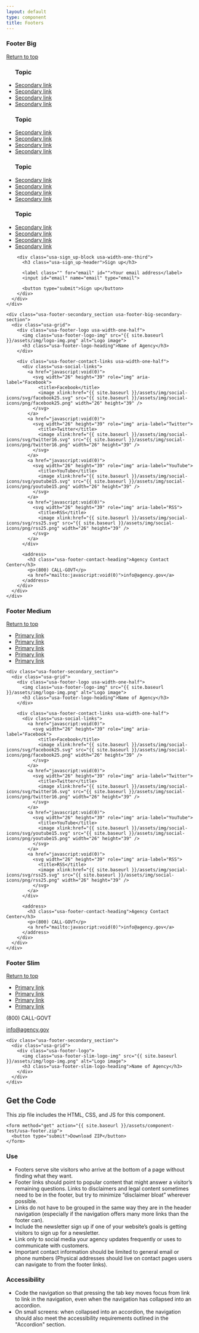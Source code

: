 ```yaml
---
layout: default
type: component
title: Footers
---
```


<div class="preview">

  <h3>Footer Big</h3>

  <footer class="usa-footer usa-footer-big usa-sans" role="contentinfo">
    <div class="usa-grid usa-footer-return-to-top">
      <a href="#">Return to top</a>
    </div>
    <div class="usa-footer-primary-section">
      <div class="usa-grid-full">
        <nav class="usa-footer-nav usa-width-two-thirds">
          <ul class="usa-unstyled-list usa-width-one-fourth usa-footer-primary-content">
            <h3 class="usa-footer-primary-link">Topic</h3>
            <li><a href="javascript:void(0)">Secondary link</a></li>
            <li><a href="javascript:void(0)">Secondary link</a></li>
            <li><a href="javascript:void(0)">Secondary link</a></li>
            <li><a href="javascript:void(0)">Secondary link</a></li>
          </ul>
          <ul class="usa-unstyled-list usa-width-one-fourth usa-footer-primary-content">
            <h3 class="usa-footer-primary-link">Topic</h3>
            <li><a href="javascript:void(0)">Secondary link</a></li>
            <li><a href="javascript:void(0)">Secondary link</a></li>
            <li><a href="javascript:void(0)">Secondary link</a></li>
            <li><a href="javascript:void(0)">Secondary link</a></li>
          </ul>
          <ul class="usa-unstyled-list usa-width-one-fourth usa-footer-primary-content">
            <h3 class="usa-footer-primary-link">Topic</h3>
            <li><a href="javascript:void(0)">Secondary link</a></li>
            <li><a href="javascript:void(0)">Secondary link</a></li>
            <li><a href="javascript:void(0)">Secondary link</a></li>
            <li><a href="javascript:void(0)">Secondary link</a></li>
          </ul>
          <ul class="usa-unstyled-list usa-width-one-fourth usa-footer-primary-content">
            <h3 class="usa-footer-primary-link">Topic</h3>
            <li><a href="javascript:void(0)">Secondary link</a></li>
            <li><a href="javascript:void(0)">Secondary link</a></li>
            <li><a href="javascript:void(0)">Secondary link</a></li>
            <li><a href="javascript:void(0)">Secondary link</a></li>
          </ul>
        </nav>

        <div class="usa-sign_up-block usa-width-one-third">
          <h3 class="usa-sign_up-header">Sign up</h3>

          <label class="" for="email" id="">Your email address</label>
          <input id="email" name="email" type="email">

          <button type="submit">Sign up</button>
        </div>
      </div>
    </div>

    <div class="usa-footer-secondary_section usa-footer-big-secondary-section">
      <div class="usa-grid">
        <div class="usa-footer-logo usa-width-one-half">
          <img class="usa-footer-logo-img" src="{{ site.baseurl }}/assets/img/logo-img.png" alt="Logo image">
          <h3 class="usa-footer-logo-heading">Name of Agency</h3>
        </div>

        <div class="usa-footer-contact-links usa-width-one-half">
          <div class="usa-social-links">
            <a href="javascript:void(0)">
              <svg width="26" height="39" role="img" aria-label="Facebook">
                <title>Facebook</title>
                <image xlink:href="{{ site.baseurl }}/assets/img/social-icons/svg/facebook25.svg" src="{{ site.baseurl }}/assets/img/social-icons/png/facebook25.png" width="26" height="39" />
              </svg>
            </a>
            <a href="javascript:void(0)">            
              <svg width="26" height="39" role="img" aria-label="Twitter">
                <title>Twitter</title>
                <image xlink:href="{{ site.baseurl }}/assets/img/social-icons/svg/twitter16.svg" src="{{ site.baseurl }}/assets/img/social-icons/png/twitter16.png" width="26" height="39" />
              </svg>
            </a>
            <a href="javascript:void(0)">
              <svg width="26" height="39" role="img" aria-label="YouTube">
                <title>YouTube</title>
                <image xlink:href="{{ site.baseurl }}/assets/img/social-icons/svg/youtube15.svg" src="{{ site.baseurl }}/assets/img/social-icons/png/youtube15.png" width="26" height="39" />
              </svg>
            </a>
            <a href="javascript:void(0)">
              <svg width="26" height="39" role="img" aria-label="RSS">
                <title>RSS</title>
                <image xlink:href="{{ site.baseurl }}/assets/img/social-icons/svg/rss25.svg" src="{{ site.baseurl }}/assets/img/social-icons/png/rss25.png" width="26" height="39" />
              </svg>
            </a>
          </div>
          
          <address>
            <h3 class="usa-footer-contact-heading">Agency Contact Center</h3>
            <p>(800) CALL-GOVT</p>
            <a href="mailto:javascript:void(0)">info@agency.gov</a>
          </address>
        </div>
      </div>
    </div>
  </footer>

  <h3>Footer Medium</h3>

  <footer class="usa-footer usa-footer-medium usa-sans" role="contentinfo">
    <div class="usa-grid usa-footer-return-to-top">
      <a href="#">Return to top</a>
    </div>
    <div class="usa-footer-primary-section">
      <div class="usa-grid-full">
        <nav class="usa-footer-nav">
          <ul class="usa-unstyled-list">
            <li class="usa-width-one-sixth usa-footer-primary-content">
              <a class="usa-footer-primary-link" href="#">Primary link</a>
            </li>
            <li class="usa-width-one-sixth usa-footer-primary-content">
              <a class="usa-footer-primary-link" href="#">Primary link</a>
            </li>
            <li class="usa-width-one-sixth usa-footer-primary-content">
              <a class="usa-footer-primary-link" href="#">Primary link</a>
            </li>
            <li class="usa-width-one-sixth usa-footer-primary-content">
              <a class="usa-footer-primary-link" href="#">Primary link</a>
            </li>
            <li class="usa-width-one-sixth usa-footer-primary-content">
              <a class="usa-footer-primary-link" href="#">Primary link</a>
            </li>                    
          </ul>
        </nav>
      </div>
    </div>

    <div class="usa-footer-secondary_section">
      <div class="usa-grid">
        <div class="usa-footer-logo usa-width-one-half">
          <img class="usa-footer-logo-img" src="{{ site.baseurl }}/assets/img/logo-img.png" alt="Logo image">
          <h3 class="usa-footer-logo-heading">Name of Agency</h3>
        </div>

        <div class="usa-footer-contact-links usa-width-one-half">
          <div class="usa-social-links">
            <a href="javascript:void(0)">
              <svg width="26" height="39" role="img" aria-label="Facebook">
                <title>Facebook</title>
                <image xlink:href="{{ site.baseurl }}/assets/img/social-icons/svg/facebook25.svg" src="{{ site.baseurl }}/assets/img/social-icons/png/facebook25.png" width="26" height="39" />
              </svg>
            </a>
            <a href="javascript:void(0)">            
              <svg width="26" height="39" role="img" aria-label="Twitter">
                <title>Twitter</title>
                <image xlink:href="{{ site.baseurl }}/assets/img/social-icons/svg/twitter16.svg" src="{{ site.baseurl }}/assets/img/social-icons/png/twitter16.png" width="26" height="39" />
              </svg>
            </a>
            <a href="javascript:void(0)">
              <svg width="26" height="39" role="img" aria-label="YouTube">
                <title>YouTube</title>
                <image xlink:href="{{ site.baseurl }}/assets/img/social-icons/svg/youtube15.svg" src="{{ site.baseurl }}/assets/img/social-icons/png/youtube15.png" width="26" height="39" />
              </svg>
            </a>
            <a href="javascript:void(0)">
              <svg width="26" height="39" role="img" aria-label="RSS">
                <title>RSS</title>
                <image xlink:href="{{ site.baseurl }}/assets/img/social-icons/svg/rss25.svg" src="{{ site.baseurl }}/assets/img/social-icons/png/rss25.png" width="26" height="39" />
              </svg>
            </a>
          </div>
          
          <address>
            <h3 class="usa-footer-contact-heading">Agency Contact Center</h3>
            <p>(800) CALL-GOVT</p>
            <a href="mailto:javascript:void(0)">info@agency.gov</a>
          </address>
        </div>
      </div>
    </div>
  </footer>

  <h3>Footer Slim</h3>

  <footer class="usa-footer usa-footer-slim usa-sans" role="contentinfo">
    <div class="usa-grid usa-footer-return-to-top">
      <a href="#">Return to top</a>
    </div>
    <div class="usa-footer-primary-section">
      <div class="usa-grid-full">
        <nav class="usa-footer-nav usa-width-two-thirds">
          <ul class="usa-unstyled-list">
            <li class="usa-width-one-fourth usa-footer-primary-content">
              <a class="usa-footer-primary-link" href="#">Primary link</a>
            </li>
            <li class="usa-width-one-fourth usa-footer-primary-content">
              <a class="usa-footer-primary-link" href="#">Primary link</a>
            </li>
            <li class="usa-width-one-fourth usa-footer-primary-content">
              <a class="usa-footer-primary-link" href="#">Primary link</a>
            </li>
            <li class="usa-width-one-fourth usa-footer-primary-content">
              <a class="usa-footer-primary-link" href="#">Primary link</a>
            </li>
          </ul>
        </nav>
        <div class="usa-width-one-sixth usa-footer-primary-content">
          <p>(800) CALL-GOVT</p>
        </div>
        <div class="usa-width-one-sixth usa-footer-primary-content">
          <a href="mailto:javascript:void(0)">info@agency.gov</a>
        </div>          
      </div>
    </div>

    <div class="usa-footer-secondary_section">
      <div class="usa-grid">
        <div class="usa-footer-logo">
          <img class="usa-footer-slim-logo-img" src="{{ site.baseurl }}/assets/img/logo-img.png" alt="Logo image">
          <h3 class="usa-footer-slim-logo-heading">Name of Agency</h3>
        </div>
      </div>
    </div>
  </footer>

  <div class="download-code">
    <h2>Get the Code</h2>
    <p>This zip file includes the HTML, CSS, and JS for this component.</p>

    <form method="get" action="{{ site.baseurl }}/assets/component-test/usa-footer.zip">
      <button type="submit">Download ZIP</button>
    </form>
  </div>

</div>

<div class="usa-grid">
  <div class="usa-width-one-half">
    <h3>Use</h3>
    <ul>
      <li>Footers serve site visitors who arrive at the bottom of a page without finding what they want.</li>
      <li>Footer links should point to popular content that might answer a visitor’s remaining questions. Links to disclaimers and legal content sometimes need to be in the footer, but try to minimize “disclaimer bloat” wherever possible.</li>
      <li>Links do not have to be grouped in the same way they are in the header navigation (especially if the navigation offers many more links than the footer can).</li>
      <li>Include the newsletter sign up if one of your website’s goals is getting visitors to sign up for a newsletter.</li>
      <li>Link only to social media your agency updates frequently or uses to communicate with customers.</li>
      <li>Important contact information should be limited to general email or phone numbers (Physical addresses should live on contact pages users can navigate to from the footer links).</li>
    </ul>
  </div>
  <div class="usa-width-one-half">
    <h3>Accessibility</h3>
    <ul>
      <li>Code the navigation so that pressing the  tab key moves focus from link to link in the navigation, even when the navigation has collapsed into an accordion.</li>
      <li>On small screens: when collapsed into an accordion, the navigation should also meet the accessibility requirements outlined in the "Accordion" section.</li>
    </ul>
  </div>  
</div>
